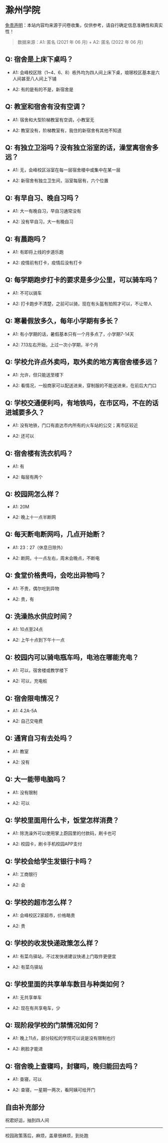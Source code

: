 # 滁州学院

[免责声明](https://colleges.chat/#_3)：本站内容均来源于问卷收集，仅供参考，请自行确定信息准确性和真实性！

> 数据来源：A1: 匿名 (2021 年 06 月) + A2: 匿名 (2022 年 06 月)

## Q: 宿舍是上床下桌吗？

- A1: 会峰校区除（1\~4、6、8）栋外均为四人间上床下桌，琅琊校区基本是六人间甚至八人间上下铺

- A2: 有的是有的不是，新宿舍是

## Q: 教室和宿舍有没有空调？

- A1: 宿舍和大型阶梯教室有空调，小教室无

- A2: 教室没有，阶梯教室有，我住的新宿舍有其他不知道

## Q: 有独立卫浴吗？没有独立浴室的话，澡堂离宿舍多远？

- A1: 无，会峰校区浴室在每一层宿舍楼中或集中在某一层

- A2: 新宿舍有独立卫生间，浴室每层有，六个位置

## Q: 有早自习、晚自习吗？

- A1: 大一有晚自习，早自习通常没有

- A2: 没有早自习，大一有晚自习

## Q: 有晨跑吗？

- A1: 有即将上线的步道乐跑

- A2: 疫情前有打卡，疫情后没有打卡

## Q: 每学期跑步打卡的要求是多少公里，可以骑车吗？

- A1: 不可以骑车

- A2: 打卡跑步不清楚，之前可以骑，现在有头盔有拍照才可以，不让带人

## Q: 寒暑假放多久，每年小学期有多长？

- A1: 有小学期的话，暑假基本只有一个月多点了，小学期7-14天

- A2: 7.13左右开始，上过一次小学期，半个月

## Q: 学校允许点外卖吗，取外卖的地方离宿舍楼多远？

- A1: 允许，但只能送至楼下

- A2: 看情况，一般商家可以配送进来，穿制服的不能送进来，在前后大门口

## Q: 学校交通便利吗，有地铁吗，在市区吗，不在的话进城要多久？

- A1: 没有地铁，门口有直达市内所有的火车站的公交；离市区较近

- A2: 还可以

## Q: 宿舍楼有洗衣机吗？

- A1: 有

- A2: 每层有两个

## Q: 校园网怎么样？

- A1: 20M

- A2: 晚上十一点半断网

## Q: 每天断电断网吗，几点开始断？

- A1: 23：27（休息日除外）

- A2: 断网，十一点左右，周末会晚点，不断电

## Q: 食堂价格贵吗，会吃出异物吗？

- A1: 不贵，偶尔吃到异物

- A2: 贵，有

## Q: 洗澡热水供应时间？

- A1: 10点至24点

- A2: 上午十点到下午十一点

## Q: 校园内可以骑电瓶车吗，电池在哪能充电？

- A1: 可以，宿舍楼或教学楼下

- A2: 可以，充电桩

## Q: 宿舍限电情况？

- A1: 4.2A-5A

- A2: 自己交电费

## Q: 通宵自习有去处吗？

- A1: 教室

- A2: 没有

## Q: 大一能带电脑吗？

- A1: 没有限制

- A2: 可以

## Q: 学校里面用什么卡，饭堂怎样消费？

- A1: 除洗澡外可以使用掌上蔚园里的付款码，刷卡也可

- A2: 校园卡，刷卡手机校园APP支付

## Q: 学校会给学生发银行卡吗？

- A1: 工商银行

- A2: 会

## Q: 学校的超市怎么样？

- A1: 会峰校区2家超市，价格略贵

- A2: 贵

## Q: 学校的收发快递政策怎么样？

- A1: 有菜鸟驿站，不过发快递建议快递上门取件更便宜

- A2: 有菜鸟驿站

## Q: 学校里面的共享单车数目与种类如何？

- A1: 无共享单车

- A2: 现在有共享电车，少

## Q: 现阶段学校的门禁情况如何？

- A1: 晚上11点，部分较松的学院可以说是没有限制也行

- A2: 刷脸才能进

## Q: 宿舍晚上查寝吗，封寝吗，晚归能回去吗？

- A1: 查寝，可以

- A2: 查寝，一星期一两次，看阿姨可给开门

## 自由补充部分

祝君好运，抽到四人间

***

校园政策落后，麻烦，盖章很麻烦，到处跑